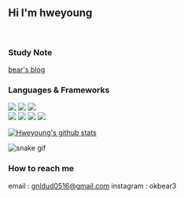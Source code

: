 ## Hi I'm hweyoung 
<br>

### Study Note
<a href="https://okbear3.tistory.com/">bear's blog</a>


### Languages & Frameworks
<div>
  <img src="https://img.shields.io/badge/java-007396?style=for-the-badge&logo=java&logoColor=white">
  <img src="https://img.shields.io/badge/python-3776AB?style=for-the-badge&logo=python&logoColor=white">
  <img src="https://img.shields.io/badge/c++-00599C?style=for-the-badge&logo=c%2B%2B&logoColor=white">
  <br>
  <img src="https://img.shields.io/badge/mysql-4479A1?style=for-the-badge&logo=mysql&logoColor=white">
  <img src="https://img.shields.io/badge/spring-6DB33F?style=for-the-badge&logo=spring&logoColor=white">
  <img src="https://img.shields.io/badge/github-181717?style=for-the-badge&logo=github&logoColor=white">
  <img src="https://img.shields.io/badge/linux-FCC624?style=for-the-badge&logo=linux&logoColor=black">
</div>

[![Hweyoung's github stats](https://github-readme-stats.vercel.app/api?username=hweyoung)](https://github.com/anuraghazra/github-readme-stats)



![snake gif](https://github.com/hweyoung/hweyoung/blob/output/github-contribution-grid-snake.gif)


### How to reach me
email : gnldud0516@gmail.com
instagram : okbear3
